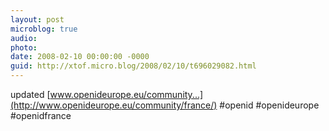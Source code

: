 ```yaml
---
layout: post
microblog: true
audio: 
photo: 
date: 2008-02-10 00:00:00 -0000
guid: http://xtof.micro.blog/2008/02/10/t696029082.html
---
```

updated [www.openideurope.eu/community...](http://www.openideurope.eu/community/france/) #openid #openideurope #openidfrance

